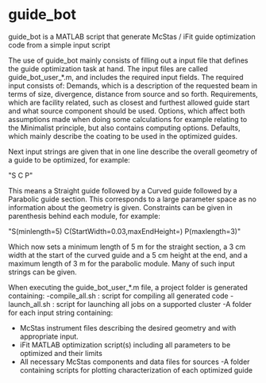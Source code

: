 # guide_bot
guide_bot is a MATLAB script that generate McStas / iFit guide optimization code from a simple input script

The use of guide_bot mainly consists of filling out a input file that defines the guide optimization task at hand.
The input files are called guide_bot_user_*.m, and includes the required input fields.
The required input consists of:
Demands, which is a description of the requested beam in terms of size, divergence, distance from source and so forth.
Requirements, which are facility related, such as closest and furthest allowed guide start and what source component should be used.
Options, which affect both assumptions made when doing some calculations for example relating to the Minimalist principle, but also contains computing options.
Defaults, which mainly describe the coating to be used in the optimized guides.

Next input strings are given that in one line describe the overall geometry of a guide to be optimized, for example:

  "S C P"

This means a Straight guide followed by a Curved guide followed by a Parabolic guide section. This corresponds to a large parameter space as no information about the geometry is given.
Constraints can be given in parenthesis behind each module, for example:

  "S(minlength=5) C(StartWidth=0.03,maxEndHeight=) P(maxlength=3)"

Which now sets a minimum length of 5 m for the straight section, a  3 cm width at the start of the curved guide and a 5 cm height at the end, and a maximum length of 3 m for the parabolic module.
Many of such input strings can be given.

When executing the guide_bot_user_*.m file, a project folder is generated containing:
-compile_all.sh : script for compiling all generated code
-launch_all.sh  : script for launching all jobs on a supported cluster
-A folder for each input string containing:
   - McStas instrument files describing the desired geometry and with appropriate input.
   - iFit MATLAB optimization script(s) including all parameters to be optimized and their limits
   - All necessary McStas components and data files for sources
-A folder containing scripts for plotting characterization of each optimized guide
